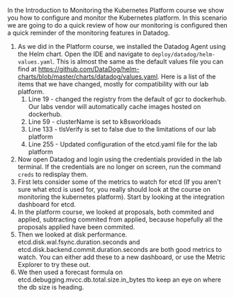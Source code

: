 In the Introduction to Monitoring the Kubernetes Platform course we show you how to configure and monitor the Kubernetes platform. In this scenario we are going to do a quick review of how our monitoring is configured then a quick reminder of the monitoring features in Datadog. 

1.  As we did in the Platform course, we installed the Datadog Agent using the Helm chart. Open the IDE and navigate to `deploy/datadog/helm-values.yaml`. This is almost the same as the default values file you can find at https://github.com/DataDog/helm-charts/blob/master/charts/datadog/values.yaml. Here is a list of the items that we have changed, mostly for compatibility with our lab platform.
    1.  Line 19 - changed the registry from the default of gcr to dockerhub. Our labs vendor will automatically cache images hosted on dockerhub.
    2.  Line 59 - clusterName is set to k8sworkloads
    3.  Line 133 - tlsVerify is set to false due to the limitations of our lab platform
    4.  Line 255 - Updated configuration of the etcd.yaml file for the lab platform
2. Now open Datadog and login using the credentials provided in the lab terminal. If the credentials are no longer on screen, run the command `creds` to redisplay them.
3. First lets consider some of the metrics to watch for etcd (If you aren't sure what etcd is used for, you really should look at the course on monitoring the kubernetes platform). Start by looking at the integration dashboard for etcd. 
4. In the platform course, we looked at proposals, both commited and applied, subtracting commited from applied, because hopefully all the proposals applied have been commited. 
5. Then we looked at disk performance. etcd.disk.wal.fsync.duration.seconds and etcd.disk.backend.commit.duration.seconds are both good metrics to watch. You can either add these to a new dashboard, or use the Metric Explorer to try these out. 
6. We then used a forecast formula on etcd.debugging.mvcc.db.total.size.in_bytes tto keep an eye on where the db size is heading. 